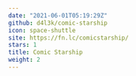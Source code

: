 ```yaml
---
date: "2021-06-01T05:19:29Z"
github: d4l3k/comic-starship
icon: space-shuttle
site: https://fn.lc/comicstarship/
stars: 1
title: Comic Starship
weight: 2
---
```

